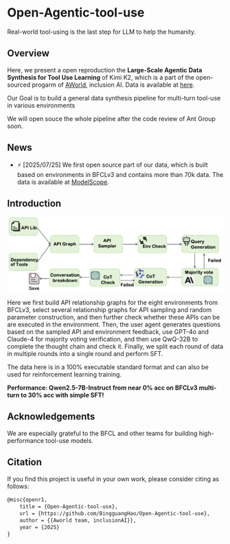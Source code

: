 # Open-Agentic-tool-use

Real-world tool-using is the last step for LLM to help the humanity.

## Overview

Here, we present a open reproduction the **Large-Scale Agentic Data Synthesis for Tool Use Learning** of Kimi K2, which is a part of the open-sourced progarm of [AWorld](https://github.com/inclusionAI/AWorld?tab=readme-ov-file), inclusion AI. Data is available at [here](https://www.modelscope.cn/datasets/hbg400/Open-Agentic-tool-use).

Our Goal is to build a general data synthesis pipeline for multi-turn tool-use in various environments

We will open souce the whole pipeline after the code review of Ant Group soon.

## News

* ⚡️ [2025/07/25]  We first open source part of our data, which is built based on environments in BFCLv3 and contains more than 70k data.
  The data is available at [ModelScope](https://www.modelscope.cn/datasets/hbg400/Open-Agentic-tool-use).

## Introduction

![](img/pipeline.png)

Here we first build API relationship graphs for the eight environments from BFCLv3, select several relationship graphs for API sampling and random parameter construction, and then further check whether these APIs can be are executed in the environment. Then, the user agent generates questions based on the sampled API and environment feedback, use GPT-4o and Claude-4 for majority voting verification, and then use QwQ-32B to complete the thought chain and check it. Finally, we split each round of data in multiple rounds into a single round and perform SFT.

The data here is in a 100% executable standard format and can also be used for reinforcement learning training.

**Performance: Qwen2.5-7B-Instruct from near 0% acc on BFCLv3 multi-turn to 30% acc with simple SFT!**

## Acknowledgements

We are especially grateful to the BFCL and other teams for building high-performance tool-use models.

## Citation

If you find this project is useful in your own work, please consider citing as follows:

```
@misc{openr1,
    title = {Open-Agentic-tool-use},
    url = {https://github.com/BingguangHao/Open-Agentic-tool-use},
    author = {{Aworld team, inclusionAI}},
    year = {2025}
}
```
